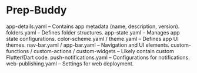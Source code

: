 # Prep-Buddy
app-details.yaml – Contains app metadata (name, description, version).
folders.yaml – Defines folder structures.
app-state.yaml – Manages app state configurations.
color-scheme.yaml / theme.yaml – Defines app UI themes.
nav-bar.yaml / app-bar.yaml – Navigation and UI elements.
custom-functions / custom-actions / custom-widgets – Likely contain custom Flutter/Dart code.
push-notifications.yaml – Configurations for notifications.
web-publishing.yaml – Settings for web deployment.
